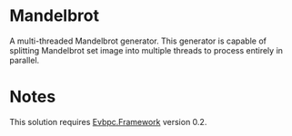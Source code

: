 # Mandelbrot
A multi-threaded Mandelbrot generator. This generator is capable of splitting Mandelbrot set image into multiple threads to process entirely in parallel.

# Notes
This solution requires [Evbpc.Framework](https://github.com/EBrown8534/Framework) version 0.2.
